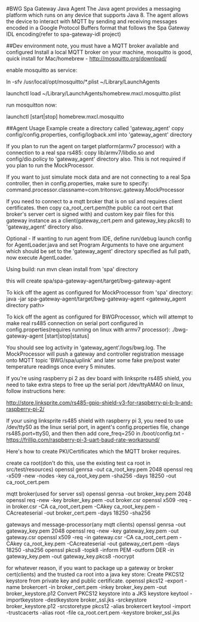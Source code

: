 #BWG Spa Gateway Java Agent
The Java agent provides a messaging platform which runs on any
device that supports Java 8. The agent allows the device to interact with
MQTT by sending and receiving messages encoded
in a Google Protocol Buffers format that follows the Spa Gateway IDL encoding(refer to spa-gateway-idl project)


##Dev environment note, you must have a MQTT broker available and configured
Install a local MQTT broker on your machine, mosquitto is good, quick install for Mac/homebrew - http://mosquitto.org/download/


enable mosquitto as service:

ln -sfv /usr/local/opt/mosquitto/*.plist ~/Library/LaunchAgents

launchctl load ~/Library/LaunchAgents/homebrew.mxcl.mosquitto.plist

run mosquitton now:

launchctl [start|stop] homebrew.mxcl.mosquitto


##Agent Usage Example
create a directory called 'gateway_agent'
copy config/config.properties, config/logback.xml into 'gateway_agent' directory
     
     
If you plan to run the agent on target platform(armv7 processor) with a connection to a real spa rs485:
copy lib/armv7/libdio.so and config/dio.policy to 'gateway_agent' directory also. This is not required 
if you plan to run the MockProcessor.


If you want to just simulate mock data and are not connecting to a real Spa controller,
then in config.properties, make sure to specify:
command.processor.classname=com.tritonsvc.gateway.MockProcessor

If you need to connect to a mqtt broker that is on ssl and requires client certificates.
then copy ca_root_cert.pem(the public ca root cert that broker's server cert is signed with) and custom key pair files 
for this gateway instance as a client(gateway_cert.pem and gateway_key.pkcs8) to 'gateway_agent' directory also.


Optional - If wanting to run agent from IDE, define run/debug launch config for AgentLoader.java and set Program Arguments to have one argument
which should be set to the 'gateway_agent' directory specified as full path, now execute AgentLoader.


Using build: 
run mvn clean install from 'spa' directory


this will create spa/spa-gateway-agent/target/bwg-gateway-agent


To kick off the agent as configured for MockProcessor from 'spa' directory:
java -jar spa-gateway-agent/target/bwg-gateway-agent <gateway_agent directory path>


To kick off the agent as configured for BWGProcessor, which will attempt to make real rs485 connection on 
serial port configured in config.properties(requires running on linux with armv7 processor):
./bwg-gateway-agent [start|stop|status]

You should see log activity in 'gateway_agent'/logs/bwg.log. The MockProcessor will push
a gateway and controller registration message onto MQTT topic 'BWG/spa/uplink' and later some
fake pre/post water temperature readings once every 5 minutes.

If you're using raspberry pi 2 as dev board with linksprite rs485 shield, you need to take extra steps to free up the serial
port /dev/ttyAMA0 on linux, follow instructions here:

http://store.linksprite.com/rs485-gpio-shield-v3-for-raspberry-pi-b-b-and-raspberry-pi-2/

If your using linksprite rs485 shield with raspberry pi 3, you need to use /dev/ttyS0 as the linux serial port,
in agent's config.properties file, change rs485.port=ttyS0, and then then add 
core_freq=250 in /boot/config.txt - https://frillip.com/raspberry-pi-3-uart-baud-rate-workaround/

Here's how to create PKI/Certificates which the MQTT broker requires. 
 
create ca root(don't do this, use the existing test ca root in src/test/resources)
openssl genrsa -out ca_root_key.pem 2048
openssl req -x509 -new -nodes -key ca_root_key.pem -sha256 -days 18250 -out ca_root_cert.pem

mqtt broker(used for server ssl)
openssl genrsa -out broker_key.pem 2048
openssl req -new -key broker_key.pem -out broker.csr
openssl x509 -req -in broker.csr -CA ca_root_cert.pem -CAkey ca_root_key.pem -CAcreateserial -out broker_cert.pem -days 18250 -sha256

gateways and message-processor(any mqtt clients)
openssl genrsa -out gateway_key.pem 2048
openssl req -new -key gateway_key.pem -out gateway.csr
openssl x509 -req -in gateway.csr -CA ca_root_cert.pem -CAkey ca_root_key.pem -CAcreateserial -out gateway_cert.pem -days 18250 -sha256
openssl pkcs8 -topk8 -inform PEM -outform DER -in gateway_key.pem -out gateway_key.pkcs8 -nocrypt

for whatever reason, if you want to package up a gateway or broker cert(clients) and the trusted ca root into a java key store: 
Create PKCS12 keystore from private key and public certificate.
openssl pkcs12 -export -name brokercert -in broker_cert.pem -inkey broker_key.pem -out broker_keystore.p12
Convert PKCS12 keystore into a JKS keystore
keytool -importkeystore -destkeystore broker_ssl.jks -srckeystore broker_keystore.p12 -srcstoretype pkcs12 -alias brokercert
keytool -import -trustcacerts -alias root -file ca_root.cert.pem -keystore broker_ssl.jks





    

